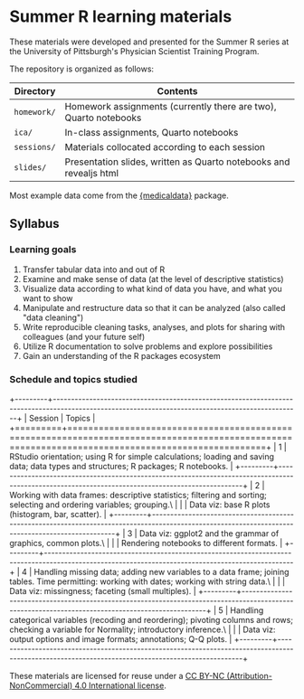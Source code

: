 # Summer R learning materials

These materials were developed and presented for the Summer R series at the University of Pittsburgh's Physician Scientist Training Program.

The repository is organized as follows:

| Directory   | Contents                                                           |
|-------------|--------------------------------------------------------------------|
| `homework/` | Homework assignments (currently there are two), Quarto notebooks   |
| `ica/`      | In-class assignments, Quarto notebooks                             |
| `sessions/` | Materials collocated according to each session                     |
| `slides/`   | Presentation slides, written as Quarto notebooks and revealjs html |

Most example data come from the [{medicaldata}](https://higgi13425.github.io/medicaldata/) package.

## Syllabus

### Learning goals

1.  Transfer tabular data into and out of R
2.  Examine and make sense of data (at the level of descriptive statistics)
3.  Visualize data according to what kind of data you have, and what you want to show
4.  Manipulate and restructure data so that it can be analyzed (also called "data cleaning")
5.  Write reproducible cleaning tasks, analyses, and plots for sharing with colleagues (and your future self)
6.  Utilize R documentation to solve problems and explore possibilities
7.  Gain an understanding of the R packages ecosystem

### Schedule and topics studied

+---------+--------------------------------------------------------------------------------------------------------------------------------------------------+
| Session | Topics                                                                                                                                           |
+=========+==================================================================================================================================================+
| 1       | RStudio orientation; using R for simple calculations; loading and saving data; data types and structures; R packages; R notebooks.               |
+---------+--------------------------------------------------------------------------------------------------------------------------------------------------+
| 2       | Working with data frames: descriptive statistics; filtering and sorting; selecting and ordering variables; grouping.\                            |
|         | Data viz: base R plots (histogram, bar, scatter).                                                                                                |
+---------+--------------------------------------------------------------------------------------------------------------------------------------------------+
| 3       | Data viz: ggplot2 and the grammar of graphics, common plots.\                                                                                    |
|         | Rendering notebooks to different formats.                                                                                                        |
+---------+--------------------------------------------------------------------------------------------------------------------------------------------------+
| 4       | Handling missing data; adding new variables to a data frame; joining tables. Time permitting: working with dates; working with string data.\     |
|         | Data viz: missingness; faceting (small multiples).                                                                                               |
+---------+--------------------------------------------------------------------------------------------------------------------------------------------------+
| 5       | Handling categorical variables (recoding and reordering); pivoting columns and rows; checking a variable for Normality; introductory inference.\ |
|         | Data viz: output options and image formats; annotations; Q-Q plots.                                                                              |
+---------+--------------------------------------------------------------------------------------------------------------------------------------------------+

These materials are licensed for reuse under a [CC BY-NC (Attribution-NonCommercial) 4.0 International license](https://creativecommons.org/licenses/by-nc/4.0/).
